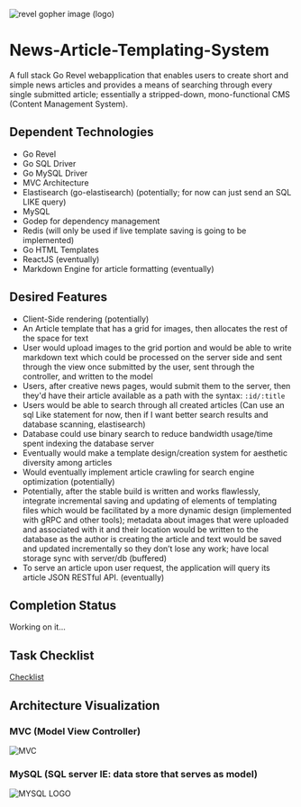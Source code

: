 ![revel gopher image (logo)](https://revel.github.io/img/RevelWhiteLines.png)
# News-Article-Templating-System 

A full stack Go Revel webapplication that enables users to create short and simple news articles and provides a means of searching through every single submitted article; essentially a stripped-down, mono-functional CMS (Content Management System).

## Dependent Technologies

- Go Revel 
- Go SQL Driver
- Go MySQL Driver
- MVC Architecture
- Elastisearch (go-elastisearch) (potentially; for now can just send an SQL LIKE query) 
- MySQL
- Godep for dependency management
- Redis (will only be used if live template saving is going to be implemented)
- Go HTML Templates 
- ReactJS (eventually)
- Markdown Engine for article formatting (eventually)

## Desired Features

- Client-Side rendering (potentially)
- An Article template that has a grid for images, then allocates the rest of the space for text
- User would upload images to the grid portion and would be able to write markdown text which could be processed on the server side and sent through the view once submitted by the user, sent through the controller, and written to the model
- Users, after creative news pages, would submit them to the server, then they'd have their article available as a path with the syntax: `:id/:title` 
- Users would be able to search through all created articles (Can use an sql Like statement for now, then if I want better search results and database scanning, elastisearch)
- Database could use binary search to reduce bandwidth usage/time spent indexing the database server 
- Eventually would make a template design/creation system for aesthetic diversity among articles 
- Would eventually implement article crawling for search engine optimization (potentially)
- Potentially, after the stable build is written and works flawlessly, integrate incremental saving and updating of elements of templating files which would be facilitated by a more dynamic design (implemented with gRPC and other tools); metadata about images that were uploaded and associated with it and their location would be written to the database as the author is creating the article and text would be saved and updated incrementally so they don’t lose any work; have local storage sync with server/db (buffered)
- To serve an article upon user request, the application will query its article JSON RESTful API. (eventually)

## Completion Status

Working on it...

## Task Checklist

[Checklist](checklist.md)

## Architecture Visualization

### MVC (Model View Controller)

![MVC](https://upload.wikimedia.org/wikipedia/commons/thumb/a/a0/MVC-Process.svg/500px-MVC-Process.svg.png)

### MySQL (SQL server IE: data store that serves as model)

![MYSQL LOGO](https://upload.wikimedia.org/wikipedia/en/thumb/6/62/MySQL.svg/1200px-MySQL.svg.png)
